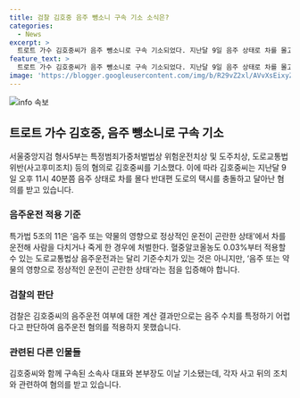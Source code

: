 ```yaml
---
title: 검찰 김호중 음주 뺑소니 구속 기소 소식은?
categories:
  - News
excerpt: >
  트로트 가수 김호중씨가 음주 뺑소니로 구속 기소되었다. 지난달 9일 음주 상태로 차를 몰고 반대편 택시와 충돌한 뒤 달아난 혐의를 받고, 음주 운전 사실을 인정했다. 김씨와 함께 구속된 소속사 대표와 본부장도 기소됐는데, 이광득 대표는 매니저에게 운전자인 것처럼 허위자수하라는 지시를 내리고, 블랙박스 메모리카드를 제거하라고 지시한 혐의를 받았다. 검찰은 운전자 바꿔치기 등 조직화된 사법 방해로 음주운전의 입증이 불가능해졌다며 사법 방해에 대한 처벌 규정 도입이 절실하다고 강조했다.
feature_text: >
  트로트 가수 김호중씨가 음주 뺑소니로 구속 기소되었다. 지난달 9일 음주 상태로 차를 몰고 반대편 택시와 충돌한 뒤 달아난 혐의를 받고, 음주 운전 사실을 인정했다. 김씨와 함께 구속된 소속사 대표와 본부장도 기소됐는데, 이광득 대표는 매니저에게 운전자인 것처럼 허위자수하라는 지시를 내리고, 블랙박스 메모리카드를 제거하라고 지시한 혐의를 받았다. 검찰은 운전자 바꿔치기 등 조직화된 사법 방해로 음주운전의 입증이 불가능해졌다며 사법 방해에 대한 처벌 규정 도입이 절실하다고 강조했다.
image: 'https://blogger.googleusercontent.com/img/b/R29vZ2xl/AVvXsEixyZcFfHzMRdzZMjFBmAUKJYCLCGyLL1o632UiGVXcaFdKo_bkvkuCioo0uUKlGfBVcT3P84aROyZIXSBEx3Aw5nCQ3pTgDom1WDC4m8eifvWiAmWEEVb4x6G_l8C0QH225ldMjyaFvpxGEBGNO37VmDTDMHGhJPq73UglMfDca1-0aw/s1600/blogspot.png'
---
```


<p><img src="https://blogger.googleusercontent.com/img/b/R29vZ2xl/AVvXsEixyZcFfHzMRdzZMjFBmAUKJYCLCGyLL1o632UiGVXcaFdKo_bkvkuCioo0uUKlGfBVcT3P84aROyZIXSBEx3Aw5nCQ3pTgDom1WDC4m8eifvWiAmWEEVb4x6G_l8C0QH225ldMjyaFvpxGEBGNO37VmDTDMHGhJPq73UglMfDca1-0aw/s1600/blogspot.png" alt="info 속보" /></p>

<h2 data-ke-size="size26">트로트 가수 김호중, 음주 뺑소니로 구속 기소</h2>

<p data-ke-size="size16">서울중앙지검 형사5부는 특정범죄가중처벌법상 위험운전치상 및 도주치상, 도로교통법 위반(사고후미조치) 등의 혐의로 김호중씨를 기소했다. 이에 따라 김호중씨는 지난달 9일 오후 11시 40분쯤 음주 상태로 차를 몰다 반대편 도로의 택시를 충돌하고 달아난 혐의를 받고 있습니다.</p>

<h3>음주운전 적용 기준</h3>

<p data-ke-size="size16">특가법 5조의 11은 ‘음주 또는 약물의 영향으로 정상적인 운전이 곤란한 상태’에서 차를 운전해 사람을 다치거나 죽게 한 경우에 처벌한다. 혈중알코올농도 0.03%부터 적용할 수 있는 도로교통법상 음주운전과는 달리 기준수치가 있는 것은 아니지만, ‘음주 또는 약물의 영향으로 정상적인 운전이 곤란한 상태’라는 점을 입증해야 합니다.</p>

<h3>검찰의 판단</h3>

<p data-ke-size="size16">검찰은 김호중씨의 음주운전 여부에 대한 계산 결과만으로는 음주 수치를 특정하기 어렵다고 판단하여 음주운전 혐의를 적용하지 못했습니다.</p>

<h3>관련된 다른 인물들</h3>

<p data-ke-size="size16">김호중씨와 함께 구속된 소속사 대표와 본부장도 이날 기소됐는데, 각자 사고 뒤의 조치와 관련하여 혐의를 받고 있습니다.</p>

